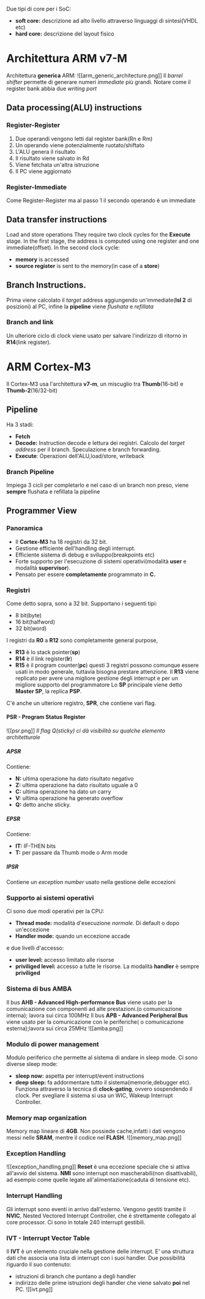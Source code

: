 Due tipi di core per i SoC:
- **soft core:** descrizione ad alto livello attraverso linguaggi di sintesi(VHDL etc)
- **hard core:** descrizione del layout fisico

# Architettura ARM v7-M
Architettura **generica** ARM:
![[arm_generic_architecture.png]]
Il *barrel shifter* permette di generare numeri *immediate* più grandi.
Notare come il register bank abbia due *writing port*

## Data processing(ALU) instructions
### Register-Register
1. Due operandi vengono letti dal register bank(Rn e Rm)
2. Un operando viene potenzialmente ruotato/shiftato
3. L'ALU genera il risultato
4. Il risultato viene salvato in Rd
5. Viene fetchata un'altra istruzione
6. Il PC viene aggiornato
### Register-Immediate
Come Register-Register ma al passo $1$ il secondo operando è un immediate
## Data transfer instructions
Load and store operations
They require two clock cycles for the **Execute** stage.
In the first stage, the address is computed using one register and one immediate(offset).
In the second clock cycle:
- **memory** is accessed
- **source register** is sent to the memory(in case of a **store**)

## Branch Instructions.
Prima viene calcolato il *target* address aggiungendo un'immediate(**lsl 2** di posizioni) al PC,
infine la **pipeline** viene *flushata* e *refillata* 
### Branch and link
Un ulteriore ciclo di clock viene usato per salvare l'indirizzo di ritorno in **R14**(link register).


# ARM Cortex-M3
Il Cortex-M3 usa l'architettura **v7-m**, un miscuglio tra **Thumb**(16-bit) e **Thumb-2**(16/32-bit)

## Pipeline
Ha 3 stadi: 
- **Fetch**
- **Decode:** 
	  Instruction decode e lettura dei registri. 
	  Calcolo del *target address* per il branch. 
	  Speculazione e branch forwarding.
- **Execute**: Operazioni dell'ALU,load/store, writeback
### Branch Pipeline
Impiega 3 cicli per completarlo e nel caso di un branch non preso, 
viene **sempre** flushata e refillata la pipeline


## Programmer View
### Panoramica
- Il **Cortex-M3** ha 18 registri da 32 bit.
- Gestione efficiente dell'handling degli interrupt.
- Efficiente sistema di debug e sviluppo(breakpoints etc)
- Forte supporto per l'esecuzione di sistemi operativi(modalità **user** e modalità **supervisor**).
- Pensato per essere **completamente** programmato in **C.** 

### Registri
Come detto sopra, sono a 32 bit.
Supportano i seguenti tipi:
- 8 bit(byte)
- 16 bit(halfword)
- 32 bit(word)

I registri da **R0** a **R12** sono completamente general purpose,
- **R13** è lo stack pointer(**sp**)
- **R14** è il link register(**lr**)
- **R15** è il program counter(**pc**)
questi 3 registri possono comunque essere usati in modo generale, 
tuttavia bisogna prestare attenzione.
Il **R13** viene replicato per avere una migliore gestione degli interrupt e per un migliore
supporto del programmatore
Lo **SP** principale viene detto **Master SP**, la replica **PSP**.

C'è anche un ulteriore registro, **SPR**, che contiene vari flag.

#### PSR - Program Status Register
![[psr.png]]
*Il flag Q(sticky) ci dà visibilità su qualche elemento architetturale*
##### APSR
Contiene:
- **N:** ultima operazione ha dato risultato negativo
- **Z:** ultima operazione ha dato risultato uguale a 0
- **C:** ultima operazione ha dato un carry
- **V:** ultima operazione ha generato overflow
- **Q:** detto anche sticky.
##### EPSR
Contiene:
- **IT:** IF-THEN bits
- **T:** per passare da Thumb mode o Arm mode
##### IPSR
Contiene un *exception number* usato nella gestione delle eccezioni

### Supporto ai sistemi operativi
Ci sono due modi operativi per la CPU:
- **Thread mode:** modalità d'esecuzione *normale*. 
  Di default o dopo un'eccezione
- **Handler mode:** quando un eccezione accade

e due livelli d'accesso:
- **user level:** accesso limitato alle risorse
- **priviliged level:** accesso a tutte le risorse.
La modalità **handler** è sempre **priviliged**


### Sistema di bus AMBA
Il bus **AHB - Advanced High-performance Bus** viene usato per la comunicazione con componenti ad alte prestazioni.(o comunicazione interna); lavora sui circa 100MHz
Il bus **APB - Advanced Peripheral Bus** viene usato per la comunicazione con le periferiche( o comunicazione esterna);lavora sui circa 25MHz
![[amba.png]]

### Modulo di power management
Modulo periferico che permette al sistema di andare in sleep mode.
Ci sono diverse sleep mode:
- **sleep now:** aspetta per interrupt/event instructions
- **deep sleep:** fa addormentare tutto il sistema(memorie,debugger etc).
Funziona attraverso la tecnica di **clock-gating**, ovvero sospendendo il clock.
Per svegliare il sistema si usa un WIC, Wakeup Interrupt Controller.

### Memory map organization
Memory map lineare di **4GB**.
Non possiede cache,infatti i dati vengono messi nelle **SRAM**, mentre il codice nel **FLASH**.
![[memory_map.png]]

### Exception Handling
![[exception_handling.png]]
**Reset** è una eccezione speciale che si attiva all'avvio del sistema.
**NMI** sono interrupt non mascherabili(non disattivabili), ad esempio come quelle legate all'alimentazione(caduta di tensione etc).
### Interrupt Handling
Gli interrupt sono eventi in arrivo dall'esterno.
Vengono gestiti tramite il **NVIC**, Nested Vectored Interrupt Controller, che è strettamente collegato al core processor.
Ci sono in totale 240 interrupt gestibili.

### IVT - Interrupt Vector Table 
Il **IVT** è un elemento cruciale nella gestione delle interrupt.
E' una struttura dati che associa una lista di interrupt con i suoi handler.
Due possibilità riguardo il suo contenuto:
- istruzioni di branch che puntano a degli handler
- indirizzo delle prime istruzioni degli handler che viene salvato **poi** nel PC.
![[ivt.png]]